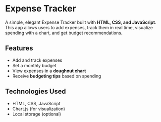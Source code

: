 # Expense Tracker

A simple, elegant Expense Tracker built with **HTML, CSS, and JavaScript**.  
This app allows users to add expenses, track them in real time, visualize spending with a chart, and get budget recommendations.

## Features
- Add and track expenses
- Set a monthly budget
- View expenses in a **doughnut chart**
- Receive **budgeting tips** based on spending

## Technologies Used
- HTML, CSS, JavaScript
- Chart.js (for visualization)
- Local storage (optional)
